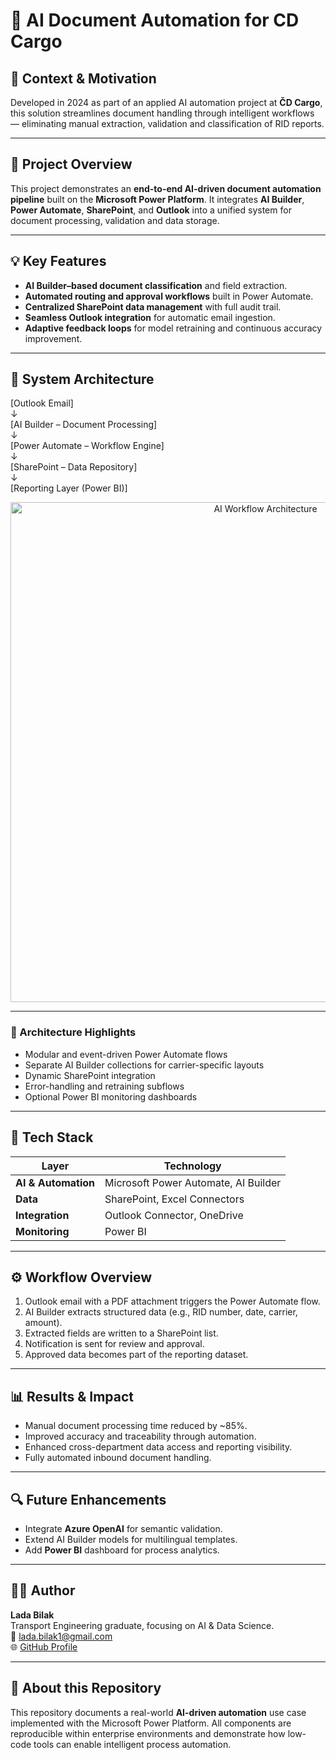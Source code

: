 # 🧠 AI Document Automation for CD Cargo  

## 📘 Context & Motivation

Developed in 2024 as part of an applied AI automation project at **ČD Cargo**, this solution streamlines
document handling through intelligent workflows — eliminating manual extraction, validation and classification of RID reports.

---

## 🚀 Project Overview

This project demonstrates an **end-to-end AI-driven document automation pipeline** built on the **Microsoft Power Platform**.
It integrates **AI Builder**, **Power Automate**, **SharePoint**, and **Outlook** into a unified system for document processing,
validation and data storage.

---

## 💡 Key Features  

- **AI Builder–based document classification** and field extraction.  
- **Automated routing and approval workflows** built in Power Automate.  
- **Centralized SharePoint data management** with full audit trail.  
- **Seamless Outlook integration** for automatic email ingestion.  
- **Adaptive feedback loops** for model retraining and continuous accuracy improvement.    

---

## 🧩 System Architecture  

[Outlook Email]  
↓  
[AI Builder – Document Processing]  
↓  
[Power Automate – Workflow Engine]  
↓  
[SharePoint – Data Repository]  
↓  
[Reporting Layer (Power BI)]

<p align="center">
  <img src="assets/architecture_diagram.png" alt="AI Workflow Architecture" width="800"/>
</p>

---

### 🧠 Architecture Highlights  

- Modular and event-driven Power Automate flows  
- Separate AI Builder collections for carrier-specific layouts  
- Dynamic SharePoint integration  
- Error-handling and retraining subflows  
- Optional Power BI monitoring dashboards  

---

## 🧱 Tech Stack  

| Layer | Technology |
|-------|-------------|
| **AI & Automation** | Microsoft Power Automate, AI Builder |
| **Data** | SharePoint, Excel Connectors |
| **Integration** | Outlook Connector, OneDrive |
| **Monitoring** | Power BI |

---

## ⚙️ Workflow Overview  

1. Outlook email with a PDF attachment triggers the Power Automate flow.  
2. AI Builder extracts structured data (e.g., RID number, date, carrier, amount).  
3. Extracted fields are written to a SharePoint list.  
4. Notification is sent for review and approval.  
5. Approved data becomes part of the reporting dataset.

---

## 📊 Results & Impact  
- Manual document processing time reduced by ~85%.  
- Improved accuracy and traceability through automation.  
- Enhanced cross-department data access and reporting visibility.  
- Fully automated inbound document handling.

---

## 🔍 Future Enhancements  
- Integrate **Azure OpenAI** for semantic validation.  
- Extend AI Builder models for multilingual templates.  
- Add **Power BI** dashboard for process analytics.

---

## 👩‍💻 Author  
**Lada Bilak**  
Transport Engineering graduate, focusing on AI & Data Science.  
📧 lada.bilak1@gmail.com  
🌐 [GitHub Profile](https://github.com/bilaklada)

---

## 📘 About this Repository  
This repository documents a real-world **AI-driven automation** use case implemented with the Microsoft Power Platform.
All components are reproducible within enterprise environments and demonstrate how low-code tools can enable intelligent process automation.
